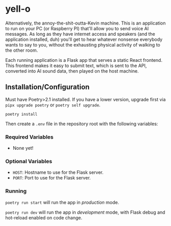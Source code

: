 # yell-o

Alternatively, the annoy-the-shit-outta-Kevin machine. This is an application to run on your PC (or Raspberry PI) that'll allow you to send voice AI messages. As long as they have internet access and speakers (and the application installed, duh) you'll get to hear whatever nonsense everybody wants to say to you, without the exhausting physical activity of walking to the other room.

Each running application is a Flask app that serves a static React frontend. This frontend makes it easy to submit text, which is sent to the API, converted into AI sound data, then played on the host machine.

## Installation/Configuration

Must have Poetry>2.1 installed. If you have a lower version, upgrade first via `pipx upgrade poetry` or `poetry self upgrade`.

`poetry install`

Then create a `.env` file in the repository root with the following variables:

### Required Variables

- None yet!

### Optional Variables

- `HOST`: Hostname to use for the Flask server.
- `PORT`: Port to use for the Flask server.

### Running

`poetry run start` will run the app in *production* mode.

`poetry run dev` will run the app in *development* mode, with Flask debug and hot-reload enabled on code change.
